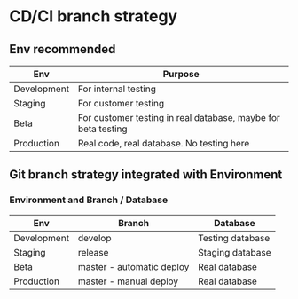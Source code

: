 # CD/CI branch strategy

## Env recommended

| Env         | Purpose                                                       |
|-------------|---------------------------------------------------------------|
| Development | For internal testing                                          |
| Staging     | For customer testing                                          |
| Beta        | For customer testing in real database, maybe for beta testing |
| Production  | Real code, real database. No testing here                     |

## Git branch strategy integrated with Environment

### Environment and Branch / Database

| Env         | Branch                    | Database         |
|-------------|---------------------------|------------------|
| Development | develop                   | Testing database |
| Staging     | release                   | Staging database |
| Beta        | master - automatic deploy | Real database    |
| Production  | master - manual deploy    | Real database    |
